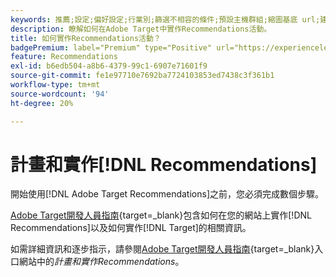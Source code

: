 ```yaml
---
keywords: 推薦;設定;偏好設定;行業別;篩選不相容的條件;預設主機群組;縮圖基底 url;建議 api token
description: 瞭解如何在Adobe Target中實作Recommendations活動。
title: 如何實作Recommendations活動？
badgePremium: label="Premium" type="Positive" url="https://experienceleague.adobe.com/docs/target/using/introduction/intro.html?lang=en#premium newtab=true" tooltip="檢視Target Premium包含的內容。"
feature: Recommendations
exl-id: b6edb504-a8b6-4379-99c1-6907e71601f9
source-git-commit: fe1e97710e7692ba7724103853ed7438c3f361b1
workflow-type: tm+mt
source-wordcount: '94'
ht-degree: 20%

---
```


# 計畫和實作[!DNL Recommendations]

開始使用[!DNL Adobe Target Recommendations]之前，您必須完成數個步驟。

[Adobe Target開發人員指南](https://experienceleague.adobe.com/docs/target-dev/developer/overview.html){target=_blank}包含如何在您的網站上實作[!DNL Recommendations]以及如何實作[!DNL Target]的相關資訊。

如需詳細資訊和逐步指示，請參閱[Adobe Target開發人員指南](https://experienceleague.adobe.com/docs/target-dev/developer/recommendations.html){target=_blank}入口網站中的&#x200B;*計畫和實作Recommendations*。
